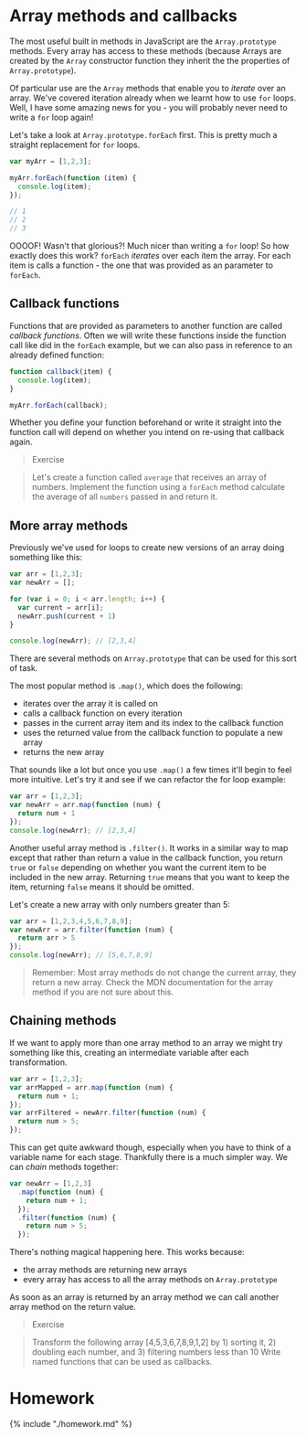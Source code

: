 # Array methods and callbacks

The most useful built in methods in JavaScript are the `Array.prototype` methods. Every array has access to these methods (because Arrays are created by the `Array` constructor function they inherit the the properties of `Array.prototype`).

Of particular use are the `Array` methods that enable you to _iterate_ over an array. We've covered iteration already when we learnt how to use `for` loops. Well, I have some amazing news for you - you will probably never need to write a `for` loop again!

Let's take a look at `Array.prototype.forEach` first. This is pretty much a straight replacement for `for` loops.

```js
var myArr = [1,2,3];

myArr.forEach(function (item) {
  console.log(item);
});

// 1
// 2
// 3
```

OOOOF! Wasn't that glorious?! Much nicer than writing a `for` loop! So how exactly does this work? `forEach` _iterates_ over each item the array. For each item is calls a function - the one that was provided as an parameter to `forEach`.

## Callback functions

Functions that are provided as parameters to another function are called _callback functions_. Often we will write these functions inside the function call like did in the `forEach` example, but we can also pass in reference to an already defined function:

```js
function callback(item) {
  console.log(item);
}

myArr.forEach(callback);
```

Whether you define your function beforehand or write it straight into the function call will depend on whether you intend on re-using that callback again.

> Exercise

> Let's create a function called `average` that receives an array of numbers. Implement the
> function using a `forEach` method calculate the average of all `numbers` passed in and return it.

## More array methods

Previously we've used for loops to create new versions of an array doing something like this:

```js
var arr = [1,2,3];
var newArr = [];

for (var i = 0; i < arr.length; i++) {
  var current = arr[i];
  newArr.push(current + 1)
}

console.log(newArr); // [2,3,4]
```

There are several methods on `Array.prototype` that can be used for this sort of task.

The most popular method is `.map()`, which does the following:

- iterates over the array it is called on
- calls a callback function on every iteration
- passes in the current array item and its index to the callback function
- uses the returned value from the callback function to populate a new array
- returns the new array

That sounds like a lot but once you use `.map()` a few times it'll begin to feel more intuitive. Let's try it and see if we can refactor the for loop example:

```js
var arr = [1,2,3];
var newArr = arr.map(function (num) {
  return num + 1
});
console.log(newArr); // [2,3,4]
```

Another useful array method is `.filter()`. It works in a similar way to map except that rather than return a value in the callback function, you return `true` or `false` depending on whether you want the current item to be included in the new array. Returning `true` means that you want to keep the item, returning `false` means it should be omitted.

Let's create a new array with only numbers greater than 5:

```js
var arr = [1,2,3,4,5,6,7,8,9];
var newArr = arr.filter(function (num) {
  return arr > 5
});
console.log(newArr); // [5,6,7,8,9]
```

> Remember: Most array methods do not change the current array, they return a new array. Check the MDN documentation for the array method if you are not sure about this.

## Chaining methods

If we want to apply more than one array method to an array we might try something like this, creating an intermediate variable after each transformation.

```js
var arr = [1,2,3];
var arrMapped = arr.map(function (num) {
  return num + 1;
});
var arrFiltered = newArr.filter(function (num) {
  return num > 5;
});
```

This can get quite awkward though, especially when you have to think of a variable name for each stage. Thankfully there is a much simpler way. We can _chain_ methods together:


```js
var newArr = [1,2,3]
  .map(function (num) {
    return num + 1;
  });
  .filter(function (num) {
    return num > 5;
  });
```

There's nothing magical happening here. This works because:
- the array methods are returning new arrays
- every array has access to all the array methods on `Array.prototype`

As soon as an array is returned by an array method we can call another array method on the return value.

> Exercise

> Transform the following array [4,5,3,6,7,8,9,1,2] by 1) sorting it, 2) doubling each number, and 3) filtering numbers less than 10
> Write named functions that can be used as callbacks.

# Homework
{% include "./homework.md" %}